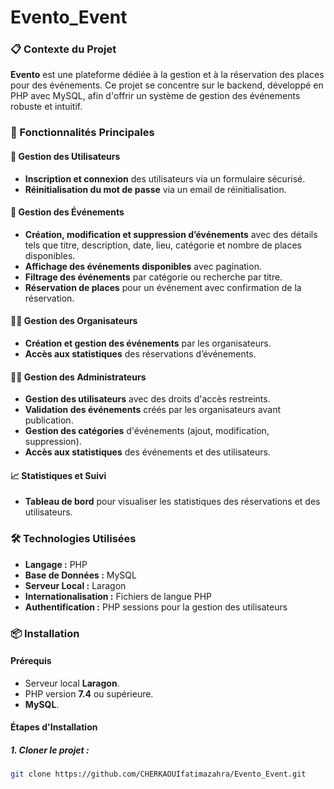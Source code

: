 # Evento_Event

### 📋 Contexte du Projet
**Evento** est une plateforme dédiée à la gestion et à la réservation des places pour des événements. Ce projet se concentre sur le backend, développé en PHP avec MySQL, afin d'offrir un système de gestion des événements robuste et intuitif.

### 🚀 Fonctionnalités Principales
#### 🔧 Gestion des Utilisateurs
- **Inscription et connexion** des utilisateurs via un formulaire sécurisé.
- **Réinitialisation du mot de passe** via un email de réinitialisation.

#### 🎫 Gestion des Événements
- **Création, modification et suppression d’événements** avec des détails tels que titre, description, date, lieu, catégorie et nombre de places disponibles.
- **Affichage des événements disponibles** avec pagination.
- **Filtrage des événements** par catégorie ou recherche par titre.
- **Réservation de places** pour un événement avec confirmation de la réservation.

#### 🧑‍💻 Gestion des Organisateurs
- **Création et gestion des événements** par les organisateurs.
- **Accès aux statistiques** des réservations d’événements.

#### 👨‍💼 Gestion des Administrateurs
- **Gestion des utilisateurs** avec des droits d'accès restreints.
- **Validation des événements** créés par les organisateurs avant publication.
- **Gestion des catégories** d'événements (ajout, modification, suppression).
- **Accès aux statistiques** des événements et des utilisateurs.

#### 📈 Statistiques et Suivi
- **Tableau de bord** pour visualiser les statistiques des réservations et des utilisateurs.

### 🛠 Technologies Utilisées
- **Langage :** PHP
- **Base de Données :** MySQL
- **Serveur Local :** Laragon
- **Internationalisation :** Fichiers de langue PHP
- **Authentification :** PHP sessions pour la gestion des utilisateurs

### 📦 Installation
#### Prérequis
- Serveur local **Laragon**.
- PHP version **7.4** ou supérieure.
- **MySQL**.

#### Étapes d'Installation
##### 1. Cloner le projet :
```bash
git clone https://github.com/CHERKAOUIfatimazahra/Evento_Event.git
